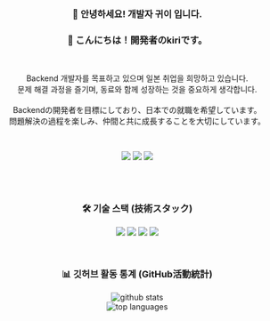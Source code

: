<div align="center">

### 👋 안녕하세요! 개발자 귀이 입니다.
### 👋 こんにちは！開発者のkiriです。

<br>

<p>
Backend 개발자를 목표하고 있으며 일본 취업을 희망하고 있습니다. <br> 문제 해결 과정을 즐기며, 동료와 함께 성장하는 것을 중요하게 생각합니다.
<br><br>
Backendの開発者を目標にしており、日本での就職を希望しています。<br>問題解決の過程を楽しみ、仲間と共に成長することを大切にしています。
</p>

<br>

<a href="https://velog.io/@kiirii910/posts" target="_blank"><img src="https://img.shields.io/badge/Velog-20C997?style=for-the-badge&logo=velog&logoColor=white"/></a>
<a href="https://www.instagram.com/kiru_udi9/" target="_blank"><img src="https://img.shields.io/badge/Instagram-E4405F?style=for-the-badge&logo=instagram&logoColor=white"/></a>
<a href="mailto:kiirii910@gmail.com"><img src="https://img.shields.io/badge/Gmail-EA4335?style=for-the-badge&logo=gmail&logoColor=white"/></a>

<br>
<br>

### 🛠️ 기술 스택 (技術スタック)

<p>
  <img src="https://img.shields.io/badge/JavaScript-F7DF1E?style=for-the-badge&logo=javascript&logoColor=black">
  <img src="https://img.shields.io/badge/React-61DAFB?style=for-the-badge&logo=react&logoColor=black">
  <img src="https://img.shields.io/badge/Vue.js-4FC08D?style=for-the-badge&logo=vue.js&logoColor=white">
  <img src="https://img.shields.io/badge/Node.js-339933?style=for-the-badge&logo=node.js&logoColor=white">
</p>

<br>

### 📊 깃허브 활동 통계 (GitHub活動統計)

<p>
  <img src="https://github-readme-stats.vercel.app/api?username=내 깃허브 아이디&show_icons=true&theme=radical" alt="github stats"/>
  <br>
  <img src="https://github-readme-stats.vercel.app/api/top-langs/?username=내 깃허브 아이디&layout=compact&theme=radical" alt="top languages"/>
</p>

</div>
